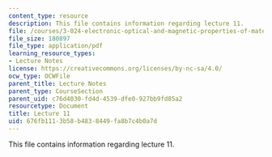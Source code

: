 ```yaml
---
content_type: resource
description: This file contains information regarding lecture 11.
file: /courses/3-024-electronic-optical-and-magnetic-properties-of-materials-spring-2013/676fb1113b58b4838449fa8b7c4b0a7d_MIT3_024S13_2012lec11.pdf
file_size: 180897
file_type: application/pdf
learning_resource_types:
- Lecture Notes
license: https://creativecommons.org/licenses/by-nc-sa/4.0/
ocw_type: OCWFile
parent_title: Lecture Notes
parent_type: CourseSection
parent_uid: c76d4030-fd4d-4539-dfe0-927bb9fd85a2
resourcetype: Document
title: Lecture 11
uid: 676fb111-3b58-b483-8449-fa8b7c4b0a7d
---
```

This file contains information regarding lecture 11.
